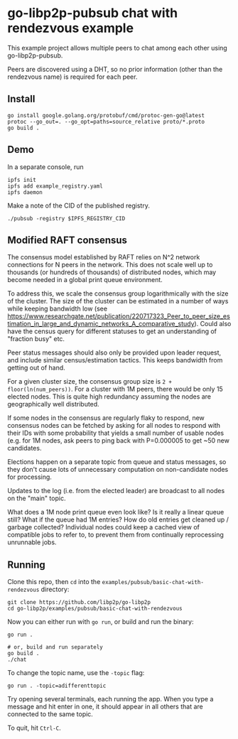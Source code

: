 # go-libp2p-pubsub chat with rendezvous example

This example project allows multiple peers to chat among each other using go-libp2p-pubsub. 

Peers are discovered using a DHT, so no prior information (other than the rendezvous name) is required for each peer.

## Install

```
go install google.golang.org/protobuf/cmd/protoc-gen-go@latest
protoc --go_out=. --go_opt=paths=source_relative proto/*.proto
go build .
```

## Demo

In a separate console, run 

```
ipfs init
ipfs add example_registry.yaml
ipfs daemon
```

Make a note of the CID of the published registry.

```
./pubsub -registry $IPFS_REGISTRY_CID
```


## Modified RAFT consensus

The consensus model established by RAFT relies on N^2 network connections for N peers in the network. This does not scale well up to thousands (or hundreds of thousands) of distributed nodes, which may become needed in a global print queue environment.

To address this, we scale the consensus group logarithmically with the size of the cluster. The size of the cluster can be estimated in a number of ways while keeping bandwidth low (see https://www.researchgate.net/publication/220717323_Peer_to_peer_size_estimation_in_large_and_dynamic_networks_A_comparative_study). Could also have the census query for different statuses to get an understanding of "fraction busy" etc.

Peer status messages should also only be provided upon leader request, and include similar census/estimation tactics. This keeps bandwidth from getting out of hand.

For a given cluster size, the consensus group size is `2 + floor(ln(num_peers))`. For a cluster with 1M peers, there would be only 15 elected nodes. This is quite high redundancy assuming the nodes are geographically well distributed.

If some nodes in the consensus are regularly flaky to respond, new consensus nodes can be fetched by asking for all nodes to respond with their IDs with some probability that yields a small number of usable nodes (e.g. for 1M nodes, ask peers to ping back with P=0.000005 to get ~50 new candidates.

Elections happen on a separate topic from queue and status messages, so they don't cause lots of unnecessary computation on non-candidate nodes for processing.

Updates to the log (i.e. from the elected leader) are broadcast to all nodes on the "main" topic.

What does a 1M node print queue even look like? Is it really a linear queue still? What if the queue had 1M entries? How do old entries get cleaned up / garbage collected? Individual nodes could keep a cached view of compatible jobs to refer to, to prevent them from continually reprocessing unrunnable jobs.


## Running

Clone this repo, then `cd` into the `examples/pubsub/basic-chat-with-rendezvous` directory:

```shell
git clone https://github.com/libp2p/go-libp2p
cd go-libp2p/examples/pubsub/basic-chat-with-rendezvous
```

Now you can either run with `go run`, or build and run the binary:

```shell
go run .

# or, build and run separately
go build .
./chat
```

To change the topic name, use the `-topic` flag:

```shell
go run . -topic=adifferenttopic
```

Try opening several terminals, each running the app. When you type a message and hit enter in one, it
should appear in all others that are connected to the same topic.

To quit, hit `Ctrl-C`.

